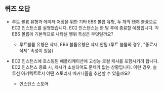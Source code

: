 ## 퀴즈 오답

- 루트 볼륨 유형과 데이터 저장을 위한 기타 EBS 볼륨 유형, 두 개의 EBS 볼륨으로 EC2 인스턴스를 실행했습니다. EC2 인스턴스는 한 달 후에 종료할 예정입니다. 각 EBS 볼륨에 기본적으로 나타날 행위 특성은 무엇일까요?

  - 루트볼륨 유형은 삭제, EBS 볼륨유형은 삭제 안됨
    (루트 볼륨의 경우, "종료시 삭제" 속성이 있음)

- EC2 인스턴스에 호스팅된 애플리케이션에 고성능 로컬 캐시를 포함시키려 합니다. EC2 인스턴스 종료 시, 캐시가 소실되어도 문제가 없는 상황입니다. 이런 경우, 솔루션 아키텍트로서 어떤 스토리지 메커니즘을 추천할 수 있을까요?
  - 인스턴스 스토어

